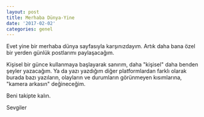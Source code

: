 ```yaml
---
layout: post
title: Merhaba Dünya-Yine
date: '2017-02-02'
categories: genel
---
```

Evet yine bir merhaba dünya sayfasıyla karşınızdayım. Artık daha bana özel bir yerden günlük postlarımı paylaşacağım. 

Kişisel bir günce kullanmaya başlayarak sanırım, daha "kişisel" daha benden şeyler yazacağım. Ya da yazı yazdığım diğer platformlardan farklı olarak burada bazı yazıların, olayların ve durumların görünmeyen kısımlarına, "kamera arkasın" değineceğim. 

Beni takipte kalın. 

Sevgiler